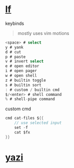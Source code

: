 # [lf](https://github.com/gokcehan/lf)

keybinds
>mostly uses vim motions
```go
<space> # select
y # yank
d # cut
p # paste
v # invert select
e # open editor
i # open pager
w # open shell
z # builtin toggle
s # builtin sort
: # custom / builtin cmd
$/<enter> # shell command
% # shell-pipe command
```

custom cmd
```go
cmd cat-files ${{
	// use selected input
	set -f
	cat $fx
}}
```

# [yazi](https://github.com/sxyazi/yazi)